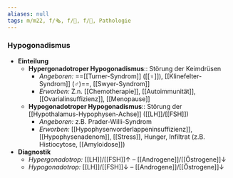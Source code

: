 ```yaml
---
aliases: null
tags: m/m22, f/🗞️, f/🦩, f/🍆, Pathologie
---
```

### Hypogonadismus
- **Einteilung**
	- **Hypergonadotroper Hypogonadismus**:: Störung der Keimdrüsen
		- *Angeboren:* ==[[Turner-Syndrom]] ([[♀]]), [[Klinefelter-Syndrom]] (♂)==, [[Swyer-Syndrom]]
		- *Erworben:* Z.n. [[Chemotherapie]], [[Autoimmunität]], [[Ovarialinsuffizienz]], [[Menopause]]
	- **Hypogonadotroper Hypogonadismus**:: Störung der [[Hypothalamus-Hypophysen-Achse]] ([[LH]]/[[FSH]])
		- *Angeboren:* z.B. Prader-Willi-Syndrom
		- *Erworben:* [[Hypophysenvorderlappeninsuffizienz]], [[Hypophysenadenom]], [[Stress]], Hunger, Infiltrat (z.B. Histiocytose, [[Amyloidose]])
- **Diagnostik**
	- *Hypergonadotrop:* [[LH]]/[[FSH]]↑ – [[Androgene]]/[[Östrogene]]↓
	- *Hypogonadotrop:* [[LH]]/[[FSH]]↓ – [[Androgene]]/[[Östrogene]]↓